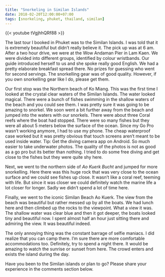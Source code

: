 ```yaml
---
title: "Snorkeling in Similan Islands"
date: 2018-02-20T12:00:00+07:00
tags: [snorkeling, phuket, thailand, similan]
---
```

{{< youtube tVgjhhQRf88 >}}


The last tour I booked in Phuket was to the Similan Islands. I was told that it is extremely beautiful but didn’t really believe it. The pick up was at 6 am. After a two hour drive, we were at the Wow Andaman Pier in Lam Kaen. We were divided into different groups, identified by colour wristbands. Our guide introduced herself to us and she spoke really good English. We had a pretty elaborate breakfast spread there. No prizes for guessing who went for second servings. The snorkelling gear was of good quality. However, if you own snorkelling gear like I do, please get them.

Our first stop was the Northern beach of Ko Miang. This was the first time I looked at the crystal clear waters of the Similan Islands. The water looked magical. There were a bunch of fishes swimming in the shallow waters of the beach and you could see them. I was pretty sure it was going to be amazing to snorkel. We soon went a bit further away from the beach and jumped into the waters with our snorkels. There were about three Coral reefs where the boat had stopped. There were so many fishes but they were all about 5 meters below the surface of the ocean. Since my Go Pro wasn’t working anymore, I had to use my phone. The cheap waterproof case worked but it was pretty obvious that touch screens aren’t meant to be used inside water. Tip: Get the diving camera app on Android. So much easier to take underwater photos. The quality of the photos is not as good as a go pro but its better than nothing. I tried to do some free diving and get close to the fishes but they were quite shy here.

Next, we went to the northern side of *Ao Kuerk Bucht* and jumped for more snorkelling. Here there was this huge rock that was very close to the ocean surface and we could see fishes up close. It wasn’t like a coral reef, teeming with life. But since it was closer we could definitely watch the marine life a lot closer for longer. Sadly we didn’t spend a lot of time here.

Finally, we went to the iconic Similan Beach Ao Kuerk. The view from the beach was beautiful but rather messed up by all the boats. We had lunch here and then climbed up the rocks to the viewpoint. What a view it was. The shallow water was clear blue and then it got deeper, the boats looked tiny and beautiful now. I spent almost half an hour just sitting there and admiring the view. It was beautiful indeed.

The only annoying thing was the constant barrage of selfie maniacs. I did realize that you can camp there. I’m sure there are more comfortable accommodations too. Definitely, try to spend a night there. It would be amazing to watch the sunrise or sunset from here. The crowd enters and exists the island during the day.

Have you been to the Similan islands or plan to go? Please share your experience in the comments section below.
